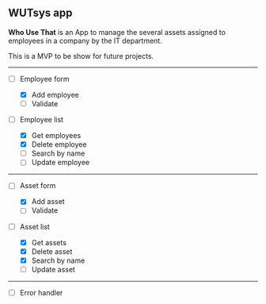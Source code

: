 ## WUTsys app

**Who Use That** is an App to manage the several assets assigned to employees in a company by the IT department.

This is a MVP to be show for future projects.

---

- [ ] Employee form

  - [x] Add employee
  - [ ] Validate

- [ ] Employee list
  - [x] Get employees
  - [x] Delete employee
  - [ ] Search by name
  - [ ] Update employee

---

- [ ] Asset form

  - [x] Add asset
  - [ ] Validate

- [ ] Asset list
  - [x] Get assets
  - [x] Delete asset
  - [x] Search by name
  - [ ] Update asset

---

- [ ] Error handler

